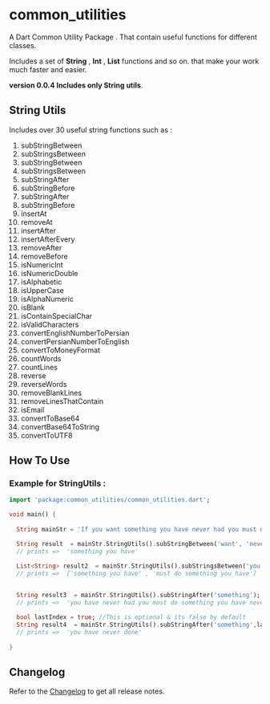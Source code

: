 # common_utilities

A Dart Common Utility Package . That contain useful functions for different classes.

Includes a set of **String** , **Int** , **List** functions and so on. that make your work much faster and easier.

**version 0.0.4  Includes only String utils**.

## String Utils
Includes over 30 useful string functions such as :

1. subStringBetween
1. subStringsBetween
1. subStringBetween
1. subStringsBetween
1. subStringAfter
1. subStringBefore
1. subStringAfter
1. subStringBefore
1. insertAt
1. removeAt
1. insertAfter
1. insertAfterEvery
1. removeAfter
1. removeBefore
1. isNumericInt
1. isNumericDouble
1. isAlphabetic
1. isUpperCase
1. isAlphaNumeric
1. isBlank
1. isContainSpecialChar
1. isValidCharacters
1. convertEnglishNumberToPersian
1. convertPersianNumberToEnglish
1. convertToMoneyFormat
1. countWords
1. countLines
1. reverse
1. reverseWords
1. removeBlankLines
1. removeLinesThatContain
1. isEmail
1. convertToBase64
1. convertBase64ToString
1. convertToUTF8

## How To Use
### Example for StringUtils :

```dart
import 'package:common_utilities/common_utilities.dart';

void main() {
  
  String mainStr = 'If you want something you have never had you must do something you have never done';

  String result  = mainStr.StringUtils().subStringBetween('want', 'never');
  // prints =>  'something you have'

  List<String> result2  = mainStr.StringUtils().subStringsBetween('you', 'never');
  // prints =>  ['something you have' , 'must do something you have']

  
  String result3  = mainStr.StringUtils().subStringAfter('something');
  // prints =>  'you have never had you must do something you have never done'

  bool lastIndex = true; //This is optional & its false by default
  String result4  = mainStr.StringUtils().subStringAfter('something',lastIndex);
  // prints =>  'you have never done'
  
}
```

## Changelog

Refer to the [Changelog](https://pub.dev/packages/common_utilities/changelog) to get all release notes.